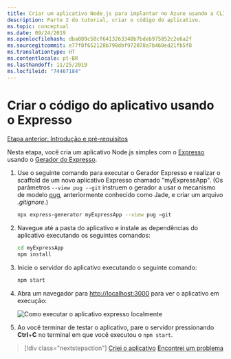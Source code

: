 ```yaml
---
title: Criar um aplicativo Node.js para implantar no Azure usando a CLI do Azure
description: Parte 2 do tutorial, criar o código do aplicativo.
ms.topic: conceptual
ms.date: 09/24/2019
ms.openlocfilehash: dba089c58cf6413263348b7bdeb975852c2e6a2f
ms.sourcegitcommit: e77f8f652128b798dbf972078a7b460ed21fb5f8
ms.translationtype: HT
ms.contentlocale: pt-BR
ms.lasthandoff: 11/25/2019
ms.locfileid: "74467184"
---
```

# <a name="create-the-app-code-using-express"></a>Criar o código do aplicativo usando o Expresso

[Etapa anterior: Introdução e pré-requisitos](tutorial-vscode-azure-cli-node-01.md)

Nesta etapa, você cria um aplicativo Node.js simples com o [Expresso](https://www.expressjs.com) usando o [Gerador do Expresso](https://expressjs.com/en/starter/generator.html).

1. Use o seguinte comando para executar o Gerador Expresso e realizar o scaffold de um novo aplicativo Expresso chamado "myExpressApp". (Os parâmetros `--view pug --git` instruem o gerador a usar o mecanismo de modelo [pug](https://pugjs.org/api/getting-started.html), anteriormente conhecido como Jade, e criar um arquivo *.gitignore*.)

    ```bash
    npx express-generator myExpressApp --view pug –git
    ```

1. Navegue até a pasta do aplicativo e instale as dependências do aplicativo executando os seguintes comandos:

    ```bash
    cd myExpressApp
    npm install
    ```

1. Inicie o servidor do aplicativo executando o seguinte comando:

    ```bash
    npm start
    ```

1. Abra um navegador para [http://localhost:3000](http://localhost:3000) para ver o aplicativo em execução:

    ![Como executar o aplicativo expresso localmente](media/azure-cli/local-app.png)

1. Ao você terminar de testar o aplicativo, pare o servidor pressionando **Ctrl**+**C** no terminal em que você executou o `npm start`.

> [!div class="nextstepaction"]
> [Criei o aplicativo](tutorial-vscode-azure-cli-node-03.md) [Encontrei um problema](https://www.research.net/r/PWZWZ52?tutorial=node-deployment&step=express)
